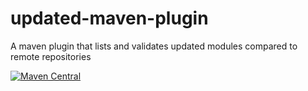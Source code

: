 # updated-maven-plugin
A maven plugin that lists and validates updated modules compared to remote repositories

[![Maven Central](https://maven-badges.herokuapp.com/maven-central/io.github.ghokun/updated-maven-plugin/badge.svg)](https://maven-badges.herokuapp.com/maven-central/io.github.ghokun/updated-maven-plugin)